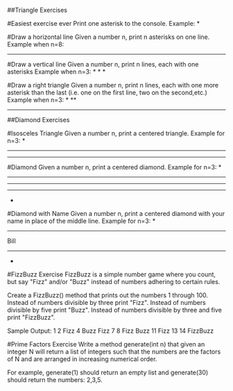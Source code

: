 ##Triangle Exercises

#Easiest exercise ever
Print one asterisk to the console.
Example:
*

#Draw a horizontal line
Given a number n, print n asterisks on one line.
Example when n=8:
********

#Draw a vertical line
Given a number n, print n lines, each with one asterisks
Example when n=3:
*
*
*

#Draw a right triangle
Given a number n, print n lines, each with one more asterisk than the last (i.e. one on the first line, two on the second,etc.)
Example when n=3:
*
**
***

##Diamond Exercises

#Isosceles Triangle
Given a number n, print a centered triangle. Example for n=3:
  *
 ***
*****

#Diamond
Given a number n, print a centered diamond. Example for n=3:
  *
 ***
*****
 ***
  *

#Diamond with Name
Given a number n, print a centered diamond with your name in place of the middle line. Example for n=3:
  *
 ***
Bill
 ***
  *

#FizzBuzz Exercise
FizzBuzz is a simple number game where you count, but say "Fizz" and/or "Buzz" instead of numbers adhering to certain rules.

Create a FizzBuzz() method that prints out the numbers 1 through 100.
Instead of numbers divisible by three print "Fizz".
Instead of numbers divisible by five print "Buzz".
Instead of numbers divisible by three and five print "FizzBuzz".

Sample Output:
1
2
Fizz
4
Buzz
Fizz
7
8
Fizz
Buzz
11
Fizz
13
14
FizzBuzz

#Prime Factors Exercise
Write a method generate(int n) that given an integer N will return a list of integers such that the numbers are the factors of N and are arranged in increasing numerical order.

For example, generate(1) should return an empty list and generate(30) should return the numbers: 2,3,5.